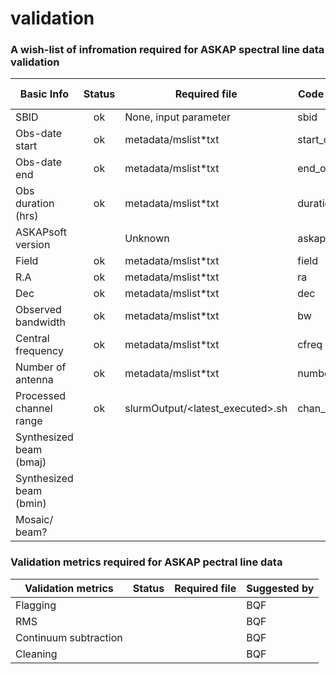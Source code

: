 # validation

### A wish-list of infromation required for ASKAP spectral line data validation

| Basic Info              | Status | Required file                    | Code variable  | Suggested by |
|-------------------------|:------:|----------------------------------|----------------|--------------|
| SBID                    | ok     | None, input parameter            | sbid           | BQF          |
| Obs-date start          | ok     | metadata/mslist\*txt              | start_obs_date | BQF          |
| Obs-date end            | ok     | metadata/mslist\*txt              | end_obs_date   | BQF          |
| Obs duration (hrs)      | ok     | metadata/mslist\*txt              | duration_hrs   | BQF          |
| ASKAPsoft version       |        | Unknown                          | askapsoft      | BQF          |
| Field                   | ok     | metadata/mslist\*txt              | field          | BQF          |
| R.A                     | ok     | metadata/mslist\*txt              | ra             | BQF          |
| Dec                     | ok     | metadata/mslist\*txt              | dec            | BQF          |
| Observed bandwidth      | ok     | metadata/mslist\*txt              | bw             | BQF          |
| Central frequency       | ok     | metadata/mslist\*txt              | cfreq          | BQF          |
| Number of antenna       | ok     | metadata/mslist\*txt              | number_ant     | BQF          |
| Processed channel range | ok     | slurmOutput/\<latest\_executed\>.sh | chan_range     | BQF          |
| Synthesized beam (bmaj) |        |                                  |                | BQF          |
| Synthesized beam (bmin) |        |                                  |                | BQF          |
| Mosaic/ beam?           |        |                                  |                | BQF          |

### Validation metrics required for ASKAP pectral line data

| Validation metrics      | Status | Required file                    | Suggested by |
|-------------------------|:------:|----------------------------------|--------------|
| Flagging                |        |                                  | BQF          |
| RMS                     |        |                                  | BQF          |
| Continuum subtraction   |        |                                  | BQF          |
| Cleaning                |        |                                  | BQF          |
